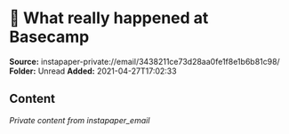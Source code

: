 # 🚨 What really happened at Basecamp

**Source:** instapaper-private://email/3438211ce73d28aa0fe1f8e1b6b81c98/
**Folder:** Unread
**Added:** 2021-04-27T17:02:33




## Content
*Private content from instapaper_email*
